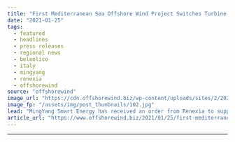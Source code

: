 ```yaml
---
title: "First Mediterranean Sea Offshore Wind Project Switches Turbine Supplier"
date: "2021-01-25"
tags: 
  - featured
  - headlines
  - press releases
  - regional news
  - beleolico
  - italy
  - mingyang
  - renexia
  - offshorewind
source: "offshorewind"
image_url: "https://cdn.offshorewind.biz/wp-content/uploads/sites/2/2021/01/25090009/Screenshot_3.jpg"
image_fp: "/assets/img/post_thumbnails/102.jpg"
lead: "MingYang Smart Energy has received an order from Renexia to supply turbines for the first"
article_url: "https://www.offshorewind.biz/2021/01/25/first-mediterranean-sea-offshore-wind-project-switches-turbine-supplier/"
---
```


---
